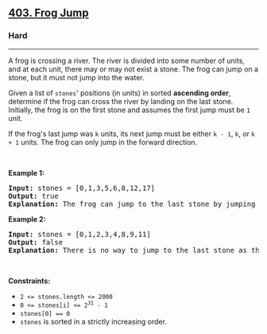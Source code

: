 <h2><a href="https://leetcode.com/problems/frog-jump/">403. Frog Jump</a></h2><h3>Hard</h3><hr><div><p>A frog is crossing a river. The river is divided into some number of units, and at each unit, there may or may not exist a stone. The frog can jump on a stone, but it must not jump into the water.</p>

<p>Given a list of <code>stones</code>' positions (in units) in sorted <strong>ascending order</strong>, determine if the frog can cross the river by landing on the last stone. Initially, the frog is on the first stone and assumes the first jump must be <code>1</code> unit.</p>

<p>If the frog's last jump was <code>k</code> units, its next jump must be either <code>k - 1</code>, <code>k</code>, or <code>k + 1</code> units. The frog can only jump in the forward direction.</p>

<p>&nbsp;</p>
<p><strong class="example">Example 1:</strong></p>

<pre style="position: relative;"><strong>Input:</strong> stones = [0,1,3,5,6,8,12,17]
<strong>Output:</strong> true
<strong>Explanation:</strong> The frog can jump to the last stone by jumping 1 unit to the 2nd stone, then 2 units to the 3rd stone, then 2 units to the 4th stone, then 3 units to the 6th stone, 4 units to the 7th stone, and 5 units to the 8th stone.
<div class="open_grepper_editor" title="Edit &amp; Save To Grepper"></div></pre>

<p><strong class="example">Example 2:</strong></p>

<pre style="position: relative;"><strong>Input:</strong> stones = [0,1,2,3,4,8,9,11]
<strong>Output:</strong> false
<strong>Explanation:</strong> There is no way to jump to the last stone as the gap between the 5th and 6th stone is too large.
<div class="open_grepper_editor" title="Edit &amp; Save To Grepper"></div></pre>

<p>&nbsp;</p>
<p><strong>Constraints:</strong></p>

<ul>
	<li><code>2 &lt;= stones.length &lt;= 2000</code></li>
	<li><code>0 &lt;= stones[i] &lt;= 2<sup>31</sup> - 1</code></li>
	<li><code>stones[0] == 0</code></li>
	<li><code>stones</code>&nbsp;is sorted in a strictly increasing order.</li>
</ul>
</div>